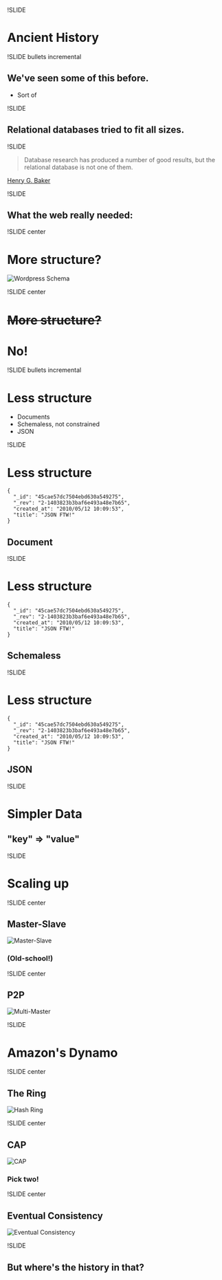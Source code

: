 !SLIDE

# Ancient History #

!SLIDE bullets incremental

## We've seen some of this before. ##

* Sort of

!SLIDE

## Relational databases tried to fit all sizes. ##

!SLIDE

> Database research has produced a number of good results, but the relational database is not one of them.

<p class="caption"><a href="http://home.pipeline.com/~hbaker1/letters/CACM-RelationalDatabases.html">Henry G. Baker</a></p>

!SLIDE

## What the web really needed: ##

!SLIDE center

# More structure? #

![Wordpress Schema](wordpress_schema.jpg)

!SLIDE center

<h1 style="text-decoration: line-through"><strike style="position:relative;top:1px">More structure?</strike></h1>

# No! #

!SLIDE bullets incremental

# Less structure #

* Documents
* Schemaless, not constrained
* JSON

!SLIDE

# Less structure #

    {
      "_id": "45cae57dc7504ebd630a549275",
      "_rev": "2-1403823b3baf6e493a48e7b65",
      "created_at": "2010/05/12 10:09:53",
      "title": "JSON FTW!"
    }

## Document ##

!SLIDE

# Less structure #

    {
      "_id": "45cae57dc7504ebd630a549275",
      "_rev": "2-1403823b3baf6e493a48e7b65",
      "created_at": "2010/05/12 10:09:53",
      "title": "JSON FTW!"
    }

## Schemaless ##

!SLIDE

# Less structure #

    {
      "_id": "45cae57dc7504ebd630a549275",
      "_rev": "2-1403823b3baf6e493a48e7b65",
      "created_at": "2010/05/12 10:09:53",
      "title": "JSON FTW!"
    }

## JSON ##



!SLIDE

# Simpler Data #

## "key" => "value" ##

!SLIDE

# Scaling up #

!SLIDE center

## Master-Slave ##

![Master-Slave](master_slave.png)

### (Old-school!) ###

!SLIDE center

## P2P ##

![Multi-Master](multi_master.png)

!SLIDE

# Amazon's Dynamo #

!SLIDE center

## The Ring ##

![Hash Ring](hash_ring.png)

!SLIDE center

## CAP ##

![CAP](cap.png)

### Pick two! ###

!SLIDE center
<br/>
## Eventual Consistency ##

![Eventual Consistency](eventual.jpg)

!SLIDE

## But where's the history in that? ##
